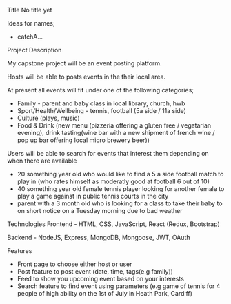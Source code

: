 Title
No title yet

Ideas for names;

- catchA...

Project Description

My capstone project will be an event posting platform.

Hosts will be able to posts events in the their local area.

At present all events will fit under one of the following categories;

- Family - parent and baby class in local library, church, hwb
- Sport/Health/Wellbeing - tennis, football (5a side / 11a side)
- Culture (plays, music)
- Food & Drink (new menu (pizzeria offering a gluten free / vegatarian evening), drink tasting(wine bar with a new shipment of french wine / pop up bar offering local micro brewery beer))

Users will be able to search for events that interest them depending on when there are available

- 20 something year old who would like to find a 5 a side football match to play in (who rates himself as moderatly good at football 6 out of 10)
- 40 something year old female tennis player looking for another female to play a game against in public tennis courts in the city
- parent with a 3 month old who is looking for a class to take their baby to on short notice on a Tuesday morning due to bad weather

Technologies
Frontend - HTML, CSS, JavaScript, React (Redux, Bootstrap)

Backend - NodeJS, Express, MongoDB, Mongoose, JWT, OAuth

Features

- Front page to choose either host or user
- Post feature to post event (date, time, tags(e.g family))
- Feed to show you upcoming event based on your interests
- Search feature to find event using parameters (e.g game of tennis for 4 people of high ability on the
  1st of July in Heath Park, Cardiff)
